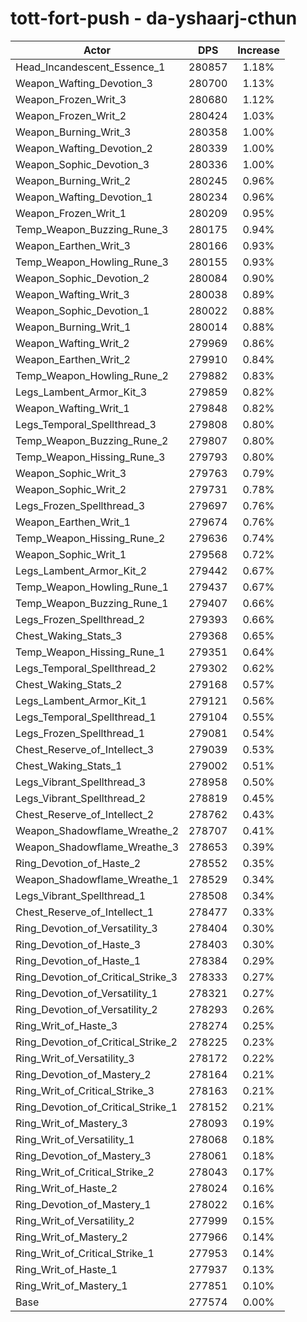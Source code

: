 # tott-fort-push - da-yshaarj-cthun
| Actor | DPS | Increase |
|---|:---:|:---:|
|Head_Incandescent_Essence_1|280857|1.18%|
|Weapon_Wafting_Devotion_3|280700|1.13%|
|Weapon_Frozen_Writ_3|280680|1.12%|
|Weapon_Frozen_Writ_2|280424|1.03%|
|Weapon_Burning_Writ_3|280358|1.00%|
|Weapon_Wafting_Devotion_2|280339|1.00%|
|Weapon_Sophic_Devotion_3|280336|1.00%|
|Weapon_Burning_Writ_2|280245|0.96%|
|Weapon_Wafting_Devotion_1|280234|0.96%|
|Weapon_Frozen_Writ_1|280209|0.95%|
|Temp_Weapon_Buzzing_Rune_3|280175|0.94%|
|Weapon_Earthen_Writ_3|280166|0.93%|
|Temp_Weapon_Howling_Rune_3|280155|0.93%|
|Weapon_Sophic_Devotion_2|280084|0.90%|
|Weapon_Wafting_Writ_3|280038|0.89%|
|Weapon_Sophic_Devotion_1|280022|0.88%|
|Weapon_Burning_Writ_1|280014|0.88%|
|Weapon_Wafting_Writ_2|279969|0.86%|
|Weapon_Earthen_Writ_2|279910|0.84%|
|Temp_Weapon_Howling_Rune_2|279882|0.83%|
|Legs_Lambent_Armor_Kit_3|279859|0.82%|
|Weapon_Wafting_Writ_1|279848|0.82%|
|Legs_Temporal_Spellthread_3|279808|0.80%|
|Temp_Weapon_Buzzing_Rune_2|279807|0.80%|
|Temp_Weapon_Hissing_Rune_3|279793|0.80%|
|Weapon_Sophic_Writ_3|279763|0.79%|
|Weapon_Sophic_Writ_2|279731|0.78%|
|Legs_Frozen_Spellthread_3|279697|0.76%|
|Weapon_Earthen_Writ_1|279674|0.76%|
|Temp_Weapon_Hissing_Rune_2|279636|0.74%|
|Weapon_Sophic_Writ_1|279568|0.72%|
|Legs_Lambent_Armor_Kit_2|279442|0.67%|
|Temp_Weapon_Howling_Rune_1|279437|0.67%|
|Temp_Weapon_Buzzing_Rune_1|279407|0.66%|
|Legs_Frozen_Spellthread_2|279393|0.66%|
|Chest_Waking_Stats_3|279368|0.65%|
|Temp_Weapon_Hissing_Rune_1|279351|0.64%|
|Legs_Temporal_Spellthread_2|279302|0.62%|
|Chest_Waking_Stats_2|279168|0.57%|
|Legs_Lambent_Armor_Kit_1|279121|0.56%|
|Legs_Temporal_Spellthread_1|279104|0.55%|
|Legs_Frozen_Spellthread_1|279081|0.54%|
|Chest_Reserve_of_Intellect_3|279039|0.53%|
|Chest_Waking_Stats_1|279002|0.51%|
|Legs_Vibrant_Spellthread_3|278958|0.50%|
|Legs_Vibrant_Spellthread_2|278819|0.45%|
|Chest_Reserve_of_Intellect_2|278762|0.43%|
|Weapon_Shadowflame_Wreathe_2|278707|0.41%|
|Weapon_Shadowflame_Wreathe_3|278653|0.39%|
|Ring_Devotion_of_Haste_2|278552|0.35%|
|Weapon_Shadowflame_Wreathe_1|278529|0.34%|
|Legs_Vibrant_Spellthread_1|278508|0.34%|
|Chest_Reserve_of_Intellect_1|278477|0.33%|
|Ring_Devotion_of_Versatility_3|278404|0.30%|
|Ring_Devotion_of_Haste_3|278403|0.30%|
|Ring_Devotion_of_Haste_1|278384|0.29%|
|Ring_Devotion_of_Critical_Strike_3|278333|0.27%|
|Ring_Devotion_of_Versatility_1|278321|0.27%|
|Ring_Devotion_of_Versatility_2|278293|0.26%|
|Ring_Writ_of_Haste_3|278274|0.25%|
|Ring_Devotion_of_Critical_Strike_2|278225|0.23%|
|Ring_Writ_of_Versatility_3|278172|0.22%|
|Ring_Devotion_of_Mastery_2|278164|0.21%|
|Ring_Writ_of_Critical_Strike_3|278163|0.21%|
|Ring_Devotion_of_Critical_Strike_1|278152|0.21%|
|Ring_Writ_of_Mastery_3|278093|0.19%|
|Ring_Writ_of_Versatility_1|278068|0.18%|
|Ring_Devotion_of_Mastery_3|278061|0.18%|
|Ring_Writ_of_Critical_Strike_2|278043|0.17%|
|Ring_Writ_of_Haste_2|278024|0.16%|
|Ring_Devotion_of_Mastery_1|278022|0.16%|
|Ring_Writ_of_Versatility_2|277999|0.15%|
|Ring_Writ_of_Mastery_2|277966|0.14%|
|Ring_Writ_of_Critical_Strike_1|277953|0.14%|
|Ring_Writ_of_Haste_1|277937|0.13%|
|Ring_Writ_of_Mastery_1|277851|0.10%|
|Base|277574|0.00%|
